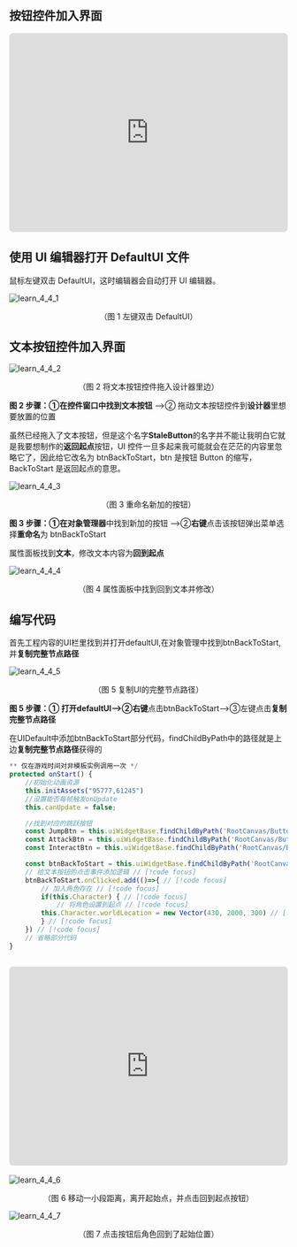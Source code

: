## 按钮控件加入界面

<iframe sandbox="allow-scripts allow-downloads allow-same-origin allow-popups allow-presentation allow-forms" frameborder="0" draggable="false" allowfullscreen="" allow="encrypted-media;" referrerpolicy="" aha-samesite="" class="iframe-loaded" src="https://player.bilibili.com/player.html?aid=573927757&bvid=BV1sz4y1x7w4&cid=1209564083&page=11" style="border-radius: 7px; width: 100%; height: 360px;"></iframe>

## 使用 UI 编辑器打开 DefaultUI 文件

鼠标左键双击 DefaultUI，这时编辑器会自动打开 UI 编辑器。

![learn_4_4_1](https://arkimg.ark.online/learn_4_4_1.webp)

<center> （图 1 左键双击 DefaultUI） </center>

## 文本按钮控件加入界面
![learn_4_4_2](https://arkimg.ark.online/learn_4_4_2new.webp)

<center> （图 2 将文本按钮控件拖入设计器里边） </center>

**图 2 步骤：**①在控件窗口中找到**文本按钮** -->② 拖动文本按钮控件到**设计器**里想要放置的位置

虽然已经拖入了文本按钮，但是这个名字**StaleButton**的名字并不能让我明白它就是我要想制作的**返回起点**按钮，UI 控件一旦多起来我可能就会在茫茫的内容里忽略它了，因此给它改名为 btnBackToStart，btn 是按钮 Button 的缩写，BackToStart 是返回起点的意思。

![learn_4_4_3](https://arkimg.ark.online/learn_4_4_3new.webp)

<center> （图 3 重命名新加的按钮） </center>

**图 3 步骤：**①在**对象管理器**中找到新加的按钮 -->②**右键**点击该按钮弹出菜单选择**重命名**为 btnBackToStart

属性面板找到**文本**，修改文本内容为**回到起点**

![learn_4_4_4](https://arkimg.ark.online/learn_4_4_4new.webp)

<center> （图 4 属性面板中找到回到文本并修改） </center>

## 编写代码

首先工程内容的UI栏里找到并打开defaultUI,在对象管理中找到btnBackToStart,并**复制完整节点路径**

![learn_4_4_5](https://arkimg.ark.online/learn_4_4_5new.webp)

<center> （图 5 复制UI的完整节点路径） </center>

**图 5 步骤：**① 打开defaultUI-->②**右键**点击btnBackToStart-->③左键点击**复制完整节点路径**

在UIDefault中添加btnBackToStart部分代码，findChildByPath中的路径就是上边**复制完整节点路径**获得的
```typescript
** 仅在游戏时间对非模板实例调用一次 */
protected onStart() {
    //初始化动画资源 
    this.initAssets("95777,61245")
    //设置能否每帧触发onUpdate
    this.canUpdate = false;

    //找到对应的跳跃按钮
    const JumpBtn = this.uiWidgetBase.findChildByPath('RootCanvas/Button_Jump') as UI.Button
    const AttackBtn = this.uiWidgetBase.findChildByPath('RootCanvas/Button_Attack') as UI.Button
    const InteractBtn = this.uiWidgetBase.findChildByPath('RootCanvas/Button_Interact') as UI.Button

    const btnBackToStart = this.uiWidgetBase.findChildByPath('RootCanvas/btnBackToStart') as UI.StaleButton // [!code focus]
    // 给文本按钮的点击事件添加逻辑 // [!code focus]
    btnBackToStart.onClicked.add(()=>{ // [!code focus]
        // 加入角色存在 // [!code focus]
        if(this.Character) { // [!code focus]
            // 将角色设置到起点 // [!code focus]
	    this.Character.worldLocation = new Vector(430, 2000, 300) // [!code focus]
        } // [!code focus]
    }) // [!code focus]
    // 省略部分代码
}
```

## <iframe sandbox="allow-scripts allow-downloads allow-same-origin allow-popups allow-presentation allow-forms" frameborder="0" draggable="false" allowfullscreen="" allow="encrypted-media;" referrerpolicy="" aha-samesite="" class="iframe-loaded" src="https://player.bilibili.com/player.html?aid=573927757&bvid=BV1sz4y1x7w4&cid=1209562491&page=10" style="border-radius: 7px; width: 100%; height: 360px;"></iframe>

![learn_4_4_6](https://arkimg.ark.online/learn_4_4_6new.webp)

<center> （图 6 移动一小段距离，离开起始点，并点击回到起点按钮） </center>

![learn_4_4_7](https://arkimg.ark.online/learn_4_4_7new1.webp)

<center> （图 7 点击按钮后角色回到了起始位置） </center>
